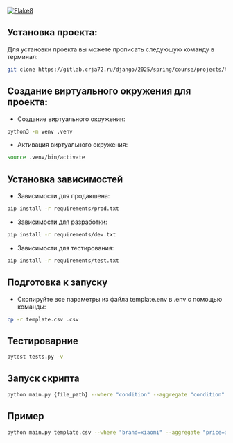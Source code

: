 [![Flake8](https://github.com/py-cyber/csv_processor/actions/workflows/flake8.yml/badge.svg)](https://github.com/py-cyber/csv_processor/actions)

## Установка проекта:
Для установки проекта вы можете прописать следующую команду в терминал:
```bash
git clone https://gitlab.crja72.ru/django/2025/spring/course/projects/team-1.git
```

## Создание виртуального окружения для проекта:
* Создание виртуального окружения: 
```bash
python3 -m venv .venv
```
* Активация виртуального окружения:
```bash
source .venv/bin/activate
```
## Установка зависимостей
* Зависимости для продакшена: 
```bash
pip install -r requirements/prod.txt
```
* Зависимости для разработки:
```bash
pip install -r requirements/dev.txt
```
* Зависимости для тестирования: 
```bash
pip install -r requirements/test.txt
```
## Подготовка к запуску
* Скопируйте все параметры из файла template.env в .env с помощью команды:
```bash
cp -r template.csv .csv
```
## Тестироварние
```bash
pytest tests.py -v
```
## Запуск скрипта
```bash
python main.py {file_path} --where "condition" --aggregate "condition" --order-by "condition" 
```
## Пример
```bash
python main.py template.csv --where "brand=xiaomi" --aggregate "price=avg" --order-by "name=desc" 
```
